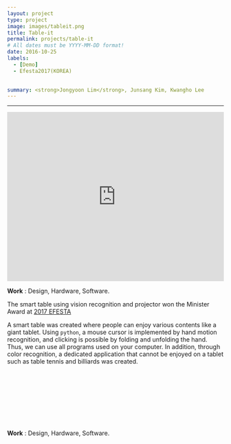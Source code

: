 ```yaml
---
layout: project
type: project
image: images/tableit.png
title: Table-it
permalink: projects/table-it
# All dates must be YYYY-MM-DD format!
date: 2016-10-25
labels:
  - [Demo]
  - Efesta2017(KOREA)

  
summary: <strong>Jongyoon Lim</strong>, Junsang Kim, Kwangho Lee
---
```

<hr>
<iframe width="100%" height="394" src="https://www.youtube.com/embed/O_g90wOIZy8" title="YouTube video player" frameborder="0" allow="accelerometer; autoplay; clipboard-write; encrypted-media; gyroscope; picture-in-picture" allowfullscreen></iframe>

<b>Work</b> : Design, Hardware, Software.  <br>

<!-- 주석 내용 
<img class="ui medium left floated rounded image" src="https://user-images.githubusercontent.com/55519519/126889144-c768e3af-db53-46de-910d-5e8e5b18b05b.png" width="50%" height="50%"/>-->

The smart table using vision recognition and projector won the Minister Award at [2017 EFESTA](KOREA)

A smart table was created where people can enjoy various contents like a giant tablet. Using `python`, a mouse cursor is implemented by hand motion recognition, and clicking is possible by folding and unfolding the hand. Thus, we can use all programs used on your computer. In addition, through color recognition, a dedicated application that cannot be enjoyed on a tablet such as table tennis and billiards was created.<br><br><br><br><br><br><br><br><br>

<b>Work</b> : Design, Hardware, Software.  <br>
<br><br><br><br><br><br><br><br>

[2017 EFESTA]:      http://e2festa.kr/
[Demo]:  http://e2festa.kr/
